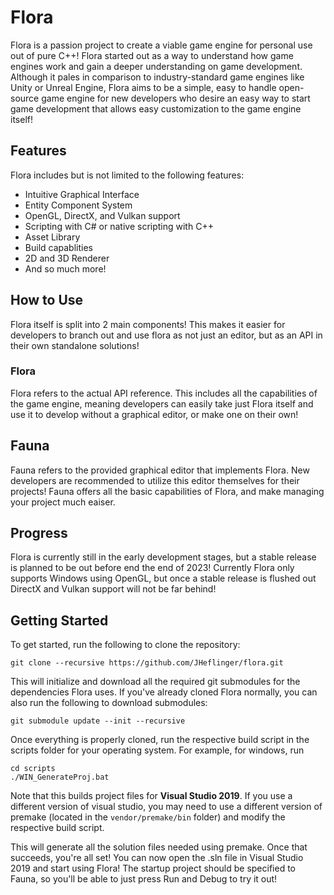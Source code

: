 # Flora
Flora is a passion project to create a viable game engine for personal use out of pure C++! Flora started out
as a way to understand how game engines work and gain a deeper understanding on game development. Although it pales
in comparison to industry-standard game engines like Unity or Unreal Engine, Flora aims to be a simple, easy to handle
open-source game engine for new developers who desire an easy way to start game development that allows easy customization
to the game engine itself!

## Features
Flora includes but is not limited to the following features:
- Intuitive Graphical Interface
- Entity Component System
- OpenGL, DirectX, and Vulkan support
- Scripting with C# or native scripting with C++
- Asset Library
- Build capablities
- 2D and 3D Renderer
- And so much more!

## How to Use
Flora itself is split into 2 main components! This makes it easier for developers to branch out and use flora as not just 
an editor, but as an API in their own standalone solutions! 

### Flora
Flora refers to the actual API reference. This includes all the capabilities of the game engine, meaning developers can easily
take just Flora itself and use it to develop without a graphical editor, or make one on their own!

## Fauna
Fauna refers to the provided graphical editor that implements Flora. New developers are recommended to utilize this editor themselves
for their projects! Fauna offers all the basic capabilities of Flora, and make managing your project much eaiser.

## Progress
Flora is currently still in the early development stages, but a stable release is planned to be out before end the end of 2023! Currently
Flora only supports Windows using OpenGL, but once a stable release is flushed out DirectX and Vulkan support will not be far behind!

## Getting Started
To get started, run the following to clone the repository:

```
git clone --recursive https://github.com/JHeflinger/flora.git
```

This will initialize and download all the required git submodules for the dependencies Flora uses. If you've already
cloned Flora normally, you can also run the following to download submodules:

```
git submodule update --init --recursive
```

Once everything is properly cloned, run the respective build script in the scripts folder for your operating system. For example, for windows, run

```
cd scripts
./WIN_GenerateProj.bat
```

Note that this builds project files for **Visual Studio 2019**. If you use a different version of visual studio, you may need to use a different version of premake
(located in the `vendor/premake/bin` folder) and modify the respective build script. 

This will generate all the solution files needed using premake. Once that succeeds, you're all set! You can now open the .sln file in Visual Studio 2019 and start 
using Flora! The startup project should be specified to Fauna, so you'll be able to just press Run and Debug to try it out!